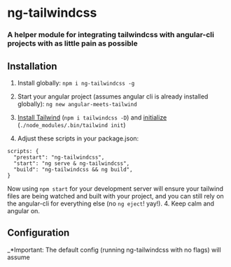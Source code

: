 # ng-tailwindcss
### A helper module for integrating tailwindcss with angular-cli projects with as little pain as possible

## Installation

1. Install globally:
  `npm i ng-tailwindcss -g`

2. Start your angular project (assumes angular cli is already installed globally):
  `ng new angular-meets-tailwind`

3. [Install Tailwind](https://tailwindcss.com/docs/installation#1-install-tailwind-via-npm) (`npm i tailwindcss -D`) and [initialize](https://tailwindcss.com/docs/installation#2-create-a-tailwind-config-file) (`./node_modules/.bin/tailwind init`)

4. Adjust these scripts in your package.json:
  ```
  scripts: {
    "prestart": "ng-tailwindcss",
    "start": "ng serve & ng-tailwindcss",
    "build": "ng-tailwindcss && ng build",
  }
  ```
  Now using `npm start` for your development server will ensure your tailwind files are being watched and built with your project, and you can still rely on the angular-cli for everything else (no `ng eject`! yay!).
4. Keep calm and angular on.

## Configuration
_*Important: The default config (running ng-tailwindcss with no flags) will assume